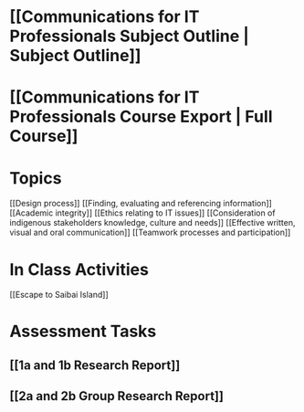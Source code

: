 # [[Communications for IT Professionals Subject Outline | Subject Outline]]
# [[Communications for IT Professionals Course Export | Full Course]]
# Topics

[[Design process]]
[[Finding, evaluating and referencing information]]
[[Academic integrity]]
[[Ethics relating to IT issues]]
[[Consideration of indigenous stakeholders knowledge, culture and needs]]
[[Effective written, visual and oral communication]]
[[Teamwork processes and participation]]

# In Class Activities
[[Escape to Saibai Island]]

# Assessment Tasks
## [[1a and 1b Research Report]]
## [[2a and 2b Group Research Report]]